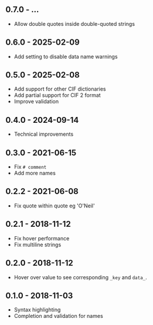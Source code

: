 ## 0.7.0 - ...
- Allow double quotes inside double-quoted strings

## 0.6.0 - 2025-02-09
- Add setting to disable data name warnings

## 0.5.0 - 2025-02-08
- Add support for other CIF dictionaries
- Add partial support for CIF 2 format
- Improve validation

## 0.4.0 - 2024-09-14
- Technical improvements

## 0.3.0 - 2021-06-15
- Fix `# comment`
- Add more names

## 0.2.2 - 2021-06-08
- Fix quote within quote eg 'O'Neil'

## 0.2.1 - 2018-11-12
- Fix hover performance
- Fix multiline strings

## 0.2.0 - 2018-11-12
- Hover over value to see corresponding `_key` and `data_`.

## 0.1.0 - 2018-11-03
- Syntax highlighting
- Completion and validation for names
